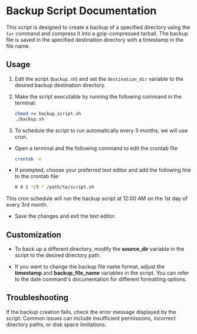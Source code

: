# Backup Script Documentation

This script is designed to create a backup of a specified directory using the `tar` command and compress it into a gzip-compressed tarball. The backup file is saved in the specified destination directory with a timestamp in the file name.

## Usage

1. Edit the script (`backup.sh`) and set the `destination_dir` variable to the desired backup destination directory.

2. Make the script executable by running the following command in the terminal:

    ```bash
    chmod +x backup_script.sh
    ./backup.sh
    ```
3. To schedule the script to run automatically every 3 months, we will use cron.

- Open a terminal and the following command to edit the crontab file

    ```bash
    crontab -e
    ````
- If prompted, choose your preferred text editor and add the following line to the crontab file:

    ```bash
    0 0 1 */3 * /path/to/script.sh
    ````
This cron schedule will run the backup script at 12:00 AM on the 1st day of every 3rd month.

- Save the changes and exit the text editor.


## Customization
- To back up a different directory, modify the **source_dir** variable in the script to the desired directory path.

- If you want to change the backup file name format, adjust the **timestamp** and **backup_file_name** variables in the script. You can refer to the date command's documentation for different formatting options.


## Troubleshooting
If the backup creation fails, check the error message displayed by the script. Common issues can include insufficient permissions, incorrect directory paths, or disk space limitations.